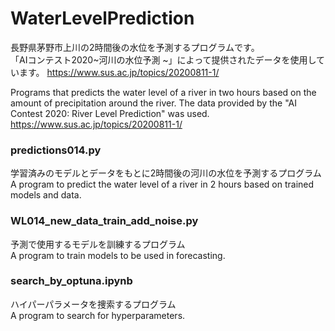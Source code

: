 <h1>WaterLevelPrediction</h1>

長野県茅野市上川の2時間後の水位を予測するプログラムです。<br>
「AIコンテスト2020~河川の水位予測 ~」によって提供されたデータを使用しています。
https://www.sus.ac.jp/topics/20200811-1/

Programs that predicts the water level of a river in two hours based on the amount of precipitation around the river.
The data provided by the "AI Contest 2020: River Level Prediction" was used.
https://www.sus.ac.jp/topics/20200811-1/


<h3>predictions014.py</h3>
学習済みのモデルとデータをもとに2時間後の河川の水位を予測するプログラム<br>
A program to predict the water level of a river in 2 hours based on trained models and data.

<h3>WL014_new_data_train_add_noise.py</h3>
予測で使用するモデルを訓練するプログラム<br>
A program to train models to be used in forecasting.

<h3>search_by_optuna.ipynb</h3>
ハイパーパラメータを捜索するプログラム<br>
A program to search for hyperparameters.


